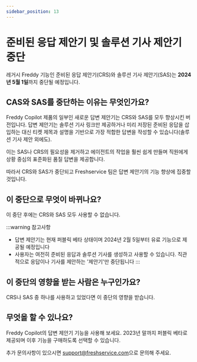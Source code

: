 ```yaml
---
sidebar_position: 13
---
```


# 준비된 응답 제안기 및 솔루션 기사 제안기 중단

레거시 Freddy 기능인 준비된 응답 제안기(CRS)와 솔루션 기사 제안기(SAS)는 **2024년 5월 1일**까지 중단될 예정입니다.

## CAS와 SAS를 중단하는 이유는 무엇인가요?

Freddy Copilot 제품의 일부인 새로운 답변 제안기는 CRS와 SAS를 모두 향상시킨 버전입니다. 답변 제안기는 솔루션 기사 링크만 제공하거나 미리 저장된 준비된 응답을 삽입하는 대신 티켓 제목과 설명을 기반으로 가장 적합한 답변을 작성할 수 있습니다(솔루션 기사 제안 외에도).

이는 SAS나 CRS의 필요성을 제거하고 에이전트의 작업을 훨씬 쉽게 만들며 직원에게 상황 중심의 표준화된 품질 답변을 제공합니다.

따라서 CRS와 SAS가 중단되고 Freshservice 팀은 답변 제안기의 기능 향상에 집중할 것입니다.

## 이 중단으로 무엇이 바뀌나요?

이 중단 후에는 CRS와 SAS 모두 사용할 수 없습니다.

:::warning 참고사항
- 답변 제안기는 현재 퍼블릭 베타 상태이며 2024년 2월 5일부터 유료 기능으로 제공될 예정입니다
- 사용자는 여전히 준비된 응답과 솔루션 기사를 생성하고 사용할 수 있습니다. 직관적으로 응답이나 기사를 제안하는 '제안기'만 중단됩니다
:::

## 이 중단의 영향을 받는 사람은 누구인가요?

CRS나 SAS 중 하나를 사용하고 있었다면 이 중단의 영향을 받습니다.

## 무엇을 할 수 있나요?

Freddy Copilot의 답변 제안기 기능을 사용해 보세요. 2023년 말까지 퍼블릭 베타로 제공되며 이후 기능을 구매하도록 선택할 수 있습니다.

추가 문의사항이 있으시면 [support@freshservice.com](mailto:support@freshservice.com)으로 문의해 주세요.